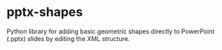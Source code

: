 # pptx-shapes
Python library for adding basic geometric shapes directly to PowerPoint (.pptx) slides by editing the XML structure.
